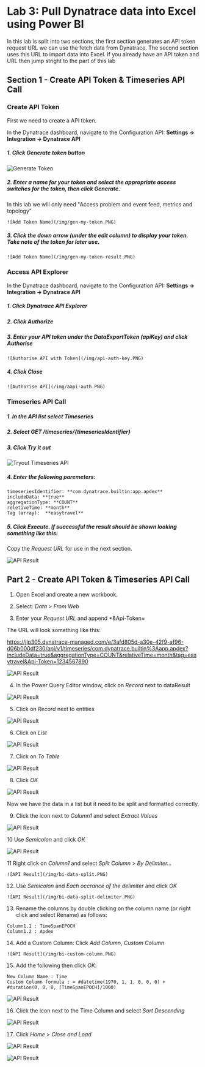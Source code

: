 
# Lab 3: Pull Dynatrace data into Excel using Power BI

In this lab is split into two sections, the first section generates an API token request URL we can use the fetch data from Dynatrace. The second section uses this URL to import data into Excel.
If you already have an API token and URL then jump stright to the part of this lab


## Section 1 - Create API Token & Timeseries API Call

### Create API Token

First we need to create a API token.

In the Dynatrace dashboard, navigate to the Configuration API: **Settings -> Integration -> Dynatrace API**

##### 1. Click Generate token button

![Generate Token](/img/gen-token-button.PNG)

##### 2. Enter a name for your token and select the appropriate access switches for the token, then click *Generate*.

In this lab we will only need "Access problem and event feed, metrics and topology"

	![Add Token Name](/img/gen-my-token.PNG)

##### 3. Click the down arrow (under the edit column) to display your token. *Take note of the token for later use.*

	![Add Token Name](/img/gen-my-token-result.PNG)

### Access API Explorer

In the Dynatrace dashboard, navigate to the Configuration API: **Settings -> Integration -> Dynatrace API**

##### 1. Click *Dynatrace API Explorer*

##### 2. Click *Authorize*

##### 3. Enter your API token under the DataExportToken (apiKey) and click *Authorise*

	![Authorise API with Token](/img/api-auth-key.PNG)

##### 4. Click *Close*

	![Authorise API](/img/aapi-auth.PNG)

### Timeseries API Call 

##### 1. In the API list select *Timeseries*

##### 2. Select *GET /timeseries/{timeseriesIdentifier}*

##### 3. Click *Try it out*

![Tryout Timeseries API](/img/tryout-timeseries-api.PNG)

##### 4. Enter the following paremeters: 

	timeseriesIdentifier: **com.dynatrace.builtin:app.apdex**
	includeData: **true**
	aggregationType: **COUNT**
	reletiveTime: **month**
	Tag (array):  **easytravel**

##### 5. Click *Execute*. If successful the result should be shown looking something like this:

Copy the *Request URL* for use in the next section.

![API Result](/img/api-result.PNG)

## Part 2 - Create API Token & Timeseries API Call

 1. Open Excel and create a new workbook.

 2. Select: *Data > From Web*

 3. Enter your *Request URL* and append *&Api-Token=<your-API-token>

The URL will look something like this:

https://jlp305.dynatrace-managed.com/e/3afd805d-a30e-42f9-af96-d06b000df230/api/v1/timeseries/com.dynatrace.builtin%3Aapp.apdex?includeData=true&aggregationType=COUNT&relativeTime=month&tag=easytravel&Api-Token=1234567890

![API Result](/img/excel-import-fromweb.PNG)

 4. In the Power Query Editor window, click on *Record* next to dataResult

![API Result](/img/bi-dataresult.PNG)

 5. Click on *Record* next to entities

![API Result](/img/bi-dataresult.PNG)

 6. Click on *List*
 
![API Result](/img/bi-application.PNG)

 7. Click on *To Table*

![API Result](/img/bi-app-to-table.PNG)

 8. Click *OK*

![API Result](/img/bi-to-table.PNG)

Now we have the data in a list but it need to be split and formatted correctly.

 9. Click the icon next to *Column1* and select *Extract Values*

![API Result](/img/bi-extract-values.PNG)

 10 Use *Semicolon* and click *OK*

![API Result](/img/bi-extract-values-semi.PNG)

 11 Right click on *Column1* and select *Split Column* > *By Delimiter...*

	![API Result](/img/bi-data-split.PNG)

 12. Use *Semicolon* and *Each occrance of the delimiter* and click *OK*

	![API Result](/img/bi-data-split-delimiter.PNG)

 13. Rename the columns by double clicking on the column name (or right click and select Rename) as follows:
	
	Column1.1 : TimeSpanEPOCH
	Column1.2 : Apdex
	
 14. Add a Custom Column: Click *Add Column*, *Custom Column*
	
	![API Result](/img/bi-custom-column.PNG)

 15. Add the following then click *OK*:

	New Column Name : Time
	Custom Column formula : = #datetime(1970, 1, 1, 0, 0, 0) + #duration(0, 0, 0, [TimeSpanEPOCH]/1000)

![API Result](/img/bi-custom-column-config.PNG)

 16. Click the icon next to the Time Column and select *Sort Descending*

![API Result](/img/bi-time-desc.PNG)

 17. Click *Home* > *Close and Load*

![API Result](/img/bi-close-and-load.PNG)


![API Result](/img/excel-initial-data.PNG)
